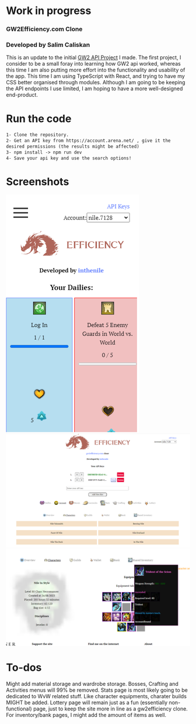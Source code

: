 # Work in progress
### GW2Efficiency.com Clone
### Developed by Salim Caliskan

This is an update to the initial <a href="https://github.com/inthenile/gw2api">GW2 API Project</a> I made. The first project, I consider to be a small foray into learning how GW2 api worked, whereas this time I am also putting more effort into the functionality and usability of the app. This time I am using TypeScript with React, and trying to have my CSS better organised through modules. Although I am going to be keeping the API endpoints I use limited, I am hoping to have a more well-designed end-product.

# Run the code
```
1- Clone the repository.
2- Get an API key from https://account.arena.net/ , give it the desired permissions (the results might be affected)
3- npm install -> npm run dev
4- Save your api key and use the search options!
```

# Screenshots

![mobile responsive](public/screenshots/mobile_responsive.png)
![api key window](public/screenshots/api_keys.png)
![equipment](public/screenshots/equipment.png)

# To-dos
Might add material storage and wardrobe storage.
Bosses, Crafting and Activities menus will 99% be removed.
Stats page is most likely going to be dedicated to WvW related stuff.
Like character equipments, charater builds MIGHT be added.
Lottery page will remain just as a fun (essentially non-functional) page, just to keep the site more in line as a gw2efficiency clone.
For inventory/bank pages, I might add the amount of items as well.